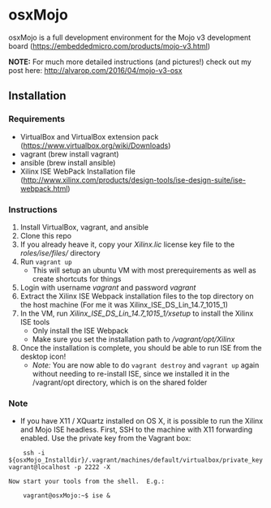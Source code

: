 # osxMojo

osxMojo is a full development environment for the Mojo v3 development board (https://embeddedmicro.com/products/mojo-v3.html)

**NOTE:** For much more detailed instructions (and pictures!) check out my post here: http://alvarop.com/2016/04/mojo-v3-osx

## Installation

### Requirements
* VirtualBox and VirtualBox extension pack (https://www.virtualbox.org/wiki/Downloads)
* vagrant (brew install vagrant)
* ansible (brew install ansible)
* Xilinx ISE WebPack Installation file (http://www.xilinx.com/products/design-tools/ise-design-suite/ise-webpack.html)

### Instructions
1. Install VirtualBox, vagrant, and ansible
1. Clone this repo
1. If you already heave it, copy your *Xilinx.lic* license key file to the *roles/ise/files/* directory
1. Run `vagrant up`
	* This will setup an ubuntu VM with most prerequirements as well as create shortcuts for things
1. Login with username *vagrant* and password *vagrant*
1. Extract the Xilinx ISE Webpack installation files to the top directory on the host machine (For me it was Xilinx_ISE_DS_Lin_14.7_1015_1)
1. In the VM, run *Xilinx_ISE_DS_Lin_14.7_1015_1/xsetup* to install the Xilinx ISE tools
	* Only install the ISE Webpack
	* Make sure you set the installation path to */vagrant/opt/Xilinx*
1. Once the installation is complete, you should be able to run ISE from the desktop icon!
	* *Note:* You are now able to do `vagrant destroy` and `vagrant up` again without needing to re-install ISE, since we installed it in the /vagrant/opt directory, which is on the shared folder

### Note
* If you have X11 / XQuartz installed on OS X, it is possible to run the Xilinx and Mojo ISE headless.  First, SSH to the machine with X11 forwarding enabled.  Use the private key from the Vagrant box:
```
	ssh -i ${osxMojo_Installdir}/.vagrant/machines/default/virtualbox/private_key vagrant@localhost -p 2222 -X
```
	Now start your tools from the shell.  E.g.:
```
	vagrant@osxMojo:~$ ise &
```
